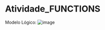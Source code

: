 # Atividade_FUNCTIONS

Modelo Lógico:
![image](https://github.com/vininis/Atividade_FUNCTIONS/assets/89169305/6bcb9305-a6bc-45e0-95d6-2a7a73830f9d)

